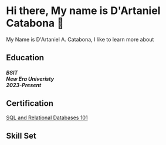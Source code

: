 ## <h1> Hi there, My name is D'Artaniel Catabona 👋</h1>
My Name is D'Artaniel A. Catabona, I like to learn more about
<h2>Education</h2>
<h5> BSIT
   <br>
New Era Univeristy
   <br>
  2023-Present</h4>
  <h2>Certification</h5>
  <a href = "https://courses.cognitiveclass.ai/certificates/211e363f43574220a3bdb0f67c9ad9e5"> SQL and Relational Databases 101</a>
  <h2>Skill Set</h2>
